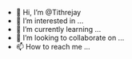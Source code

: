 - 👋 Hi, I’m @Tithrejay
- 👀 I’m interested in ...
- 🌱 I’m currently learning ...
- 💞️ I’m looking to collaborate on ...
- 📫 How to reach me ...

<!---
Tithrejay/Tithrejay is a ✨ special ✨ repository because its `README.md` (this file) appears on your GitHub profile.
You can click the Preview link to take a look at your changes.
--->
